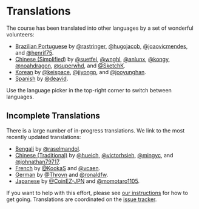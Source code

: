 # Translations

The course has been translated into other languages by a set of wonderful
volunteers:

* [Brazilian Portuguese][pt-BR] by [@rastringer], [@hugojacob], [@joaovicmendes], and [@henrif75].
* [Chinese (Simplified)][zh-CN] by [@suetfei], [@wnghl], [@anlunx], [@kongy], [@noahdragon], [@superwhd], and [@SketchK].
* [Korean][ko] by [@keispace], [@jiyongp], and [@jooyunghan].
* [Spanish][es] by [@deavid].

Use the language picker in the top-right corner to switch between languages.

## Incomplete Translations

There is a large number of in-progress translations. We link to the most
recently updated translations:

* [Bengali][bn] by [@raselmandol].
* [Chinese (Traditional)][zh-TW] by [@hueich], [@victorhsieh], [@mingyc], and [@johnathan79717].
* [French][fr] by [@KookaS] and [@vcaen].
* [German][de] by [@Throvn] and [@ronaldfw].
* [Japanese][ja] by [@CoinEZ-JPN] and [@momotaro1105].

If you want to help with this effort, please see [our instructions] for how to
get going. Translations are coordinated on the [issue tracker].

[bn]: https://google.github.io/comprehensive-rust/bn/
[de]: https://google.github.io/comprehensive-rust/de/
[es]: https://google.github.io/comprehensive-rust/es/
[fr]: https://google.github.io/comprehensive-rust/fr/
[ja]: https://google.github.io/comprehensive-rust/ja/
[ko]: https://google.github.io/comprehensive-rust/ko/
[pt-BR]: https://google.github.io/comprehensive-rust/pt-BR/
[zh-CN]: https://google.github.io/comprehensive-rust/zh-CN/
[zh-TW]: https://google.github.io/comprehensive-rust/zh-TW/

[@anlunx]: https://github.com/anlunx
[@CoinEZ-JPN]: https://github.com/CoinEZ
[@deavid]: https://github.com/deavid
[@henrif75]: https://github.com/henrif75
[@hueich]: https://github.com/hueich
[@hugojacob]: https://github.com/hugojacob
[@jiyongp]: https://github.com/jiyongp
[@joaovicmendes]: https://github.com/joaovicmendes
[@johnathan79717]: https://github.com/johnathan79717
[@jooyunghan]: https://github.com/jooyunghan
[@keispace]: https://github.com/keispace
[@kongy]: https://github.com/kongy
[@KookaS]: https://github.com/KookaS
[@mingyc]: https://github.com/mingyc
[@momotaro1105]: https://github.com/momotaro1105
[@noahdragon]: https://github.com/noahdragon
[@raselmandol]: https://github.com/raselmandol
[@rastringer]: https://github.com/rastringer
[@ronaldfw]: https://github.com/ronaldfw
[@SketchK]: https://github.com/SketchK
[@suetfei]: https://github.com/suetfei
[@superwhd]: https://github.com/superwhd
[@Throvn]: https://github.com/Throvn
[@vcaen]: https://github.com/vcaen
[@victorhsieh]: https://github.com/victorhsieh
[@wnghl]: https://github.com/wnghl

[our instructions]: https://github.com/google/comprehensive-rust/blob/main/TRANSLATIONS.md
[issue tracker]: https://github.com/google/comprehensive-rust/issues/282
